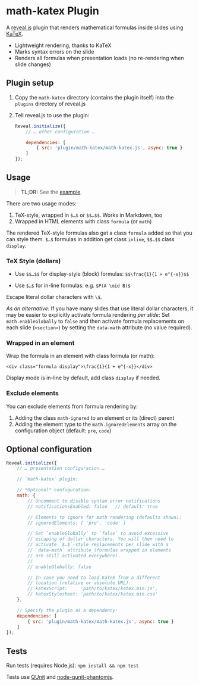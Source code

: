 # math-katex Plugin

A [reveal.js](https://github.com/hakimel/reveal.js) plugin that renders mathematical formulas inside slides using
 [KaTeX](https://github.com/Khan/KaTeX).

- Lightweight rendering, thanks to KaTeX
- Marks syntax errors on the slide
- Renders all formulas when presentation loads (no re-rendering when slide changes)


## Plugin setup

1. Copy the `math-katex` directory (contains the plugin itself) into the `plugins` directory of reveal.js

2. Tell reveal.js to use the plugin:

    ```javascript
    Reveal.initialize({
        // … other configuration …

    	dependencies: [
            { src: 'plugin/math-katex/math-katex.js', async: true }
    	]
    });
    ```

## Usage

> **TL;DR:**  See the [example](example.html).

There are two usage modes:

1. TeX-style, wrapped in `$…$` or `$$…$$`. Works in Markdown, too
2. Wrapped in HTML elements with class `formula` (or `math`)

The rendered TeX-style formulas also get a class `formula` added so that you can style them. `$…$` formulas in addition get class `inline`, `$$…$$` class `display`.


### TeX Style (dollars)

- Use `$$…$$` for display-style (block) formulas: `$$\frac{1}{1 + e^{-x}}$$`

- Use `$…$` for in-line formulas: e.g. `$P(A \mid B)$`

Escape literal dollar characters with `\$`.

*As an alternative:* If you have many slides that use literal dollar characters, it may be easier to explicitly activate formula rendering *per slide*: Set `math.enableGlobally` to `false` and then activate formula replacements on each slide (`<section>`) by setting the `data-math` attribute (no value required).


### Wrapped in an element

Wrap the formula in an element with class formula (or math):

`<div class="formula display">\frac{1}{1 + e^{-x}}</div>`

Display mode is in-line by default, add class `display` if needed.


### Exclude elements

You can exclude elements from formula rendering by:

1. Adding the class `math-ignored` to an element or its (direct) parent
1. Adding the element type to the `math.ignoredElements` array on the configuration object (default: `pre`, `code`)



## Optional configuration

```javascript
Reveal.initialize({
    // … presentation configuration …

    // `math-katex` plugin:

    // *Optional* configuration:
    math: {
        // Uncomment to disable syntax error notifications
        // notificationsEnabled: false   // default: true

        // Elements to ignore for math rendering (defaults shown):
        // ignoredElements: [ 'pre', 'code' ]

        // Set `enableGlobally` to `false` to avoid excessive
        // escaping of dollar characters. You will then need to
        // activate `$…$`-style replacements per slide with a
        // `data-math` attribute (formulas wrapped in elements
        // are still activated everywhere).
        //
        // enableGlobally: false

        // In case you need to load KaTeX from a different
        // location (relative or absolute URL):
        // katexScript:     'path/to/katex/katex.min.js',
        // katexStylesheet: 'path/to/katex/katex.min.css'
    },

    // Specify the plugin as a dependency:
	dependencies: [
        { src: 'plugin/math-katex/math-katex.js', async: true }
	]
});
```


## Tests

Run tests (requires Node.js): `npm install && npm test`

Tests use [QUnit](http://qunitjs.com/) and [node-qunit-phantomjs](https://github.com/jonkemp/node-qunit-phantomjs).